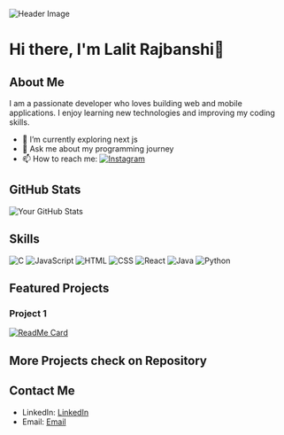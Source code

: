 ![Header Image](https://via.placeholder.com/1200x400.png?text=Welcome+to+My+GitHub+Profile)

# Hi there, I'm Lalit Rajbanshi👋

## About Me
I am a passionate developer who loves building web and mobile applications. I enjoy learning new technologies and improving my coding skills.

- 🔭 I’m currently exploring next js
- 💬 Ask me about my programming journey
- 📫 How to reach me:  [![Instagram](https://upload.wikimedia.org/wikipedia/commons/thumb/a/a5/Instagram_icon.png/24px-Instagram_icon.png)](https://www.instagram.com/lalitrajbanshi_)

## GitHub Stats
![Your GitHub Stats](https://github-readme-stats.vercel.app/api?username=Zack1o1&show_icons=true&theme=dark&langs_count=8)



## Skills
![C](https://img.shields.io/badge/-C-black?style=flat-square&logo=c)
![JavaScript](https://img.shields.io/badge/-JavaScript-black?style=flat-square&logo=javascript)
![HTML](https://img.shields.io/badge/-HTML-black?style=flat-square&logo=html5)
![CSS](https://img.shields.io/badge/-CSS-black?style=flat-square&logo=css3)
![React](https://img.shields.io/badge/-React-black?style=flat-square&logo=react)
![Java](https://img.shields.io/badge/-Java-black?style=flat-square&logo=java)
![Python](https://img.shields.io/badge/-Python-black?style=flat-square&logo=python)


## Featured Projects

### Project 1
[![ReadMe Card](https://github-readme-stats.vercel.app/api/pin/?username=Zack1o1&repo=gpa)](https://github.com/Zack1o1/gpa)

## More Projects check on Repository

## Contact Me
- LinkedIn: [LinkedIn](https://www.linkedin.com/in/lalit-rajbanshi/)
- Email: [Email](mailto:youremail@example.com)


<!---
Zack1o1/Zack1o1 is a ✨ special ✨ repository because its `README.md` (this file) appears on your GitHub profile.
You can click the Preview link to take a look at your changes.
--->
